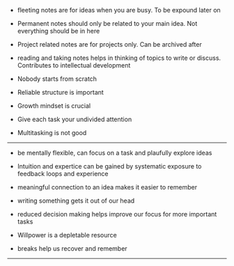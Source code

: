 - fleeting notes are for ideas when you are busy. To be expound later on
    
- Permanent notes should only be related to your main idea. Not everything should be in here
    
- Project related notes are for projects only. Can be archived after
    
- reading and taking notes helps in thinking of topics to write or discuss. Contributes to intellectual development
    
- Nobody starts from scratch
    
- Reliable structure is important
    
- Growth mindset is crucial
    
- Give each task your undivided attention

- Multitasking is not good

-------------------------------
- be mentally flexible, can focus on a task and plaufully explore ideas
    
- Intuition and expertice can be gained by systematic exposure to feedback loops and experience
    
- meaningful connection to an idea makes it easier to remember
    
- writing something gets it out of our head
    
- reduced decision making helps improve our focus for more important tasks
    
- Willpower is a depletable resource
    
- breaks help us recover and remember
---------------
